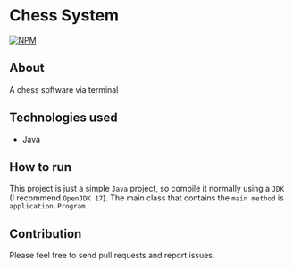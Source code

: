 # Chess System
[![NPM](https://img.shields.io/npm/l/react)](https://github.com/JulioEvencio/chess/blob/main/LICENSE) 

## About
A chess software via terminal

## Technologies used
- Java

## How to run
This project is just a simple `Java` project, so compile it normally using a `JDK` (I recommend `OpenJDK 17`). The main class that contains the `main method` is `application.Program`

## Contribution
Please feel free to send pull requests and report issues.
